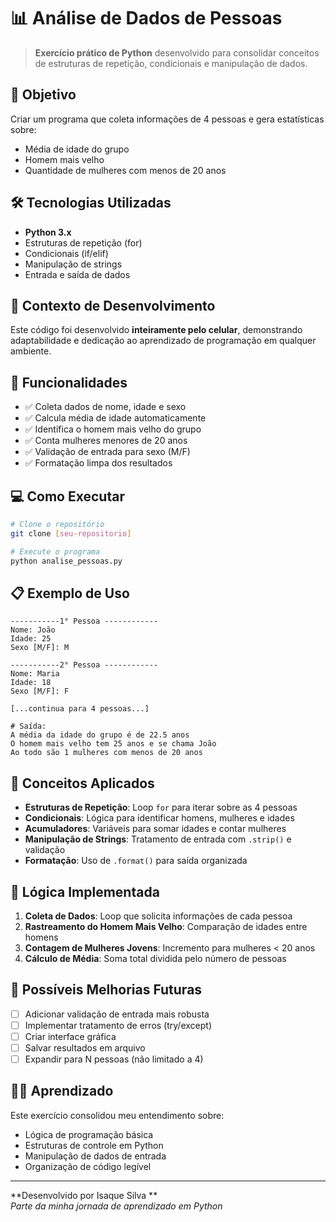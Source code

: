 # 📊 Análise de Dados de Pessoas

> **Exercício prático de Python** desenvolvido para consolidar conceitos de estruturas de repetição, condicionais e manipulação de dados.

## 🎯 Objetivo
Criar um programa que coleta informações de 4 pessoas e gera estatísticas sobre:
- Média de idade do grupo
- Homem mais velho
- Quantidade de mulheres com menos de 20 anos

## 🛠️ Tecnologias Utilizadas
- **Python 3.x**
- Estruturas de repetição (for)
- Condicionais (if/elif)
- Manipulação de strings
- Entrada e saída de dados

## 📱 Contexto de Desenvolvimento
Este código foi desenvolvido **inteiramente pelo celular**, demonstrando adaptabilidade e dedicação ao aprendizado de programação em qualquer ambiente.

## 🔧 Funcionalidades
- ✅ Coleta dados de nome, idade e sexo
- ✅ Calcula média de idade automaticamente
- ✅ Identifica o homem mais velho do grupo
- ✅ Conta mulheres menores de 20 anos
- ✅ Validação de entrada para sexo (M/F)
- ✅ Formatação limpa dos resultados

## 💻 Como Executar
```bash
# Clone o repositório
git clone [seu-repositorio]

# Execute o programa
python analise_pessoas.py
```

## 📋 Exemplo de Uso
```
-----------1° Pessoa ------------
Nome: João
Idade: 25
Sexo [M/F]: M

-----------2° Pessoa ------------
Nome: Maria
Idade: 18
Sexo [M/F]: F

[...continua para 4 pessoas...]

# Saída:
A média da idade do grupo é de 22.5 anos
O homem mais velho tem 25 anos e se chama João
Ao todo são 1 mulheres com menos de 20 anos
```

## 🧠 Conceitos Aplicados
- **Estruturas de Repetição**: Loop `for` para iterar sobre as 4 pessoas
- **Condicionais**: Lógica para identificar homens, mulheres e idades
- **Acumuladores**: Variáveis para somar idades e contar mulheres
- **Manipulação de Strings**: Tratamento de entrada com `.strip()` e validação
- **Formatação**: Uso de `.format()` para saída organizada

## 🎯 Lógica Implementada
1. **Coleta de Dados**: Loop que solicita informações de cada pessoa
2. **Rastreamento do Homem Mais Velho**: Comparação de idades entre homens
3. **Contagem de Mulheres Jovens**: Incremento para mulheres < 20 anos
4. **Cálculo de Média**: Soma total dividida pelo número de pessoas

## 🚀 Possíveis Melhorias Futuras
- [ ] Adicionar validação de entrada mais robusta
- [ ] Implementar tratamento de erros (try/except)
- [ ] Criar interface gráfica
- [ ] Salvar resultados em arquivo
- [ ] Expandir para N pessoas (não limitado a 4)

## 👨‍💻 Aprendizado
Este exercício consolidou meu entendimento sobre:
- Lógica de programação básica
- Estruturas de controle em Python
- Manipulação de dados de entrada
- Organização de código legível

---

**Desenvolvido por Isaque Silva **  
*Parte da minha jornada de aprendizado em Python*
